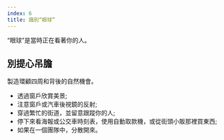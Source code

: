 ```yaml
---
index: 6
title: 識別“眼球”
---
```

“眼球”是當時正在看著你的人。

## 別提心吊膽

製造環顧四周和背後的自然機會。

*   透過窗戶欣賞美景;
*   注意窗戶或汽車後視鏡的反射;
*   穿過繁忙的街道，並留意跟蹤你的人;
*   停下來看海報或公交車時刻表，使用自動取款機，或從街頭小販那裡買東西;
*   如果在一個團隊中，分散開來。